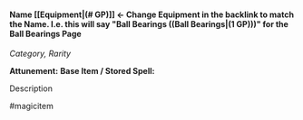 #### Name [[Equipment|(# GP)]] <- Change Equipment in the backlink to match the Name. I.e. this will say "Ball Bearings ((Ball Bearings|(1 GP)))" for the Ball Bearings Page
*Category, Rarity*

**Attunement:**
**Base Item / Stored Spell:**

Description

#magicitem